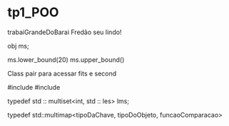 # tp1_POO
trabaiGrandeDoBarai
Fredão seu lindo!




obj ms;

ms.lower_bound(20)
ms.upper_bound()

Class pair
para acessar fits e second

#include <set>
#include

typedef std :: multiset<int, std :: les<int>> lms;


typedef std::multimap<tipoDaChave, tipoDoObjeto, funcaoComparacao>
